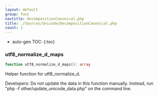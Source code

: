 ```yaml
---
layout: default
group: func
navtitle: DecompositionCanonical.php
title: ./Sources/Unicode/DecompositionCanonical.php
count: 1
---
```

* auto-gen TOC:
{:toc}
### utf8_normalize_d_maps

```php
function utf8_normalize_d_maps(): array
```
Helper function for utf8_normalize_d.

Developers: Do not update the data in this function manually. Instead,
run "php -f other/update_unicode_data.php" on the command line.

